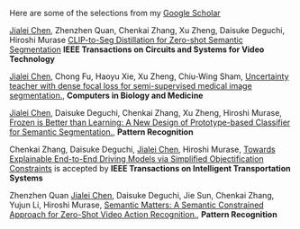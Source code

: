 Here are some of the selections from my [Google Scholar](https://scholar.google.com.hk/citations?user=xV3gdyAAAAAJ&hl=zh-CN)

<u>Jialei Chen</u>, Zhenzhen Quan, Chenkai Zhang, Xu Zheng, Daisuke Deguchi, Hiroshi Murase [CLIP-to-Seg Distillation for Zero-shot Semantic Segmentation](https://doi.org/10.1109/TCSVT.2025.3616588) **IEEE Transactions on Circuits and Systems for Video Technology** 

<u>Jialei Chen</u>, Chong Fu, Haoyu Xie, Xu Zheng, Chiu-Wing Sham, [Uncertainty teacher with dense focal loss for semi-supervised medical image segmentation.](https://www.sciencedirect.com/science/article/pii/S001048252200751X), **Computers in Biology and Medicine** 

<u>Jialei Chen</u>, Daisuke Deguchi, Chenkai Zhang, Xu Zheng, Hiroshi Murase, [Frozen is Better than Learning: A New Design of Prototype-based Classifier for Semantic Segmentation.](https://doi.org/10.1016/j.patcog.2024.110431), **Pattern Recognition** 

Chenkai Zhang, Daisuke Deguchi, <u>Jialei Chen</u>, Hiroshi Murase, [Towards Explainable End-to-End Driving Models via Simplified Objectification Constraints](https://ieeexplore.ieee.org/document/10505932) is accepted by **IEEE Transactions on Intelligent Transportation Systems**

Zhenzhen Quan <u>Jialei Chen</u>, Daisuke Deguchi, Jie Sun, Chenkai Zhang, Yujun Li, Hiroshi Murase, [Semantic Matters: A Semantic Constrained Approach for Zero-Shot Video Action Recognition.](https://papers.ssrn.com/sol3/papers.cfm?abstract_id=5017234), **Pattern Recognition** 
